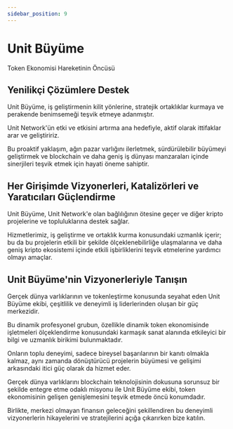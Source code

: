 ```yaml
---
sidebar_position: 9
---
```


# Unit Büyüme

Token Ekonomisi Hareketinin Öncüsü

## Yenilikçi Çözümlere Destek

Unit Büyüme, iş geliştirmenin kilit yönlerine, stratejik ortaklıklar kurmaya ve perakende benimsemeği teşvik etmeye adanmıştır.

Unit Network'ün etki ve etkisini artırma ana hedefiyle, aktif olarak ittifaklar arar ve geliştiririz.

Bu proaktif yaklaşım, ağın pazar varlığını ilerletmek, sürdürülebilir büyümeyi geliştirmek ve blockchain ve daha geniş iş dünyası manzaraları içinde sinerjileri teşvik etmek için hayati öneme sahiptir.

## Her Girişimde Vizyonerleri, Katalizörleri ve Yaratıcıları Güçlendirme

Unit Büyüme, Unit Network'e olan bağlılığının ötesine geçer ve diğer kripto projelerine ve topluluklarına destek sağlar.

Hizmetlerimiz, iş geliştirme ve ortaklık kurma konusundaki uzmanlık içerir; bu da bu projelerin etkili bir şekilde ölçeklenebilirliğe ulaşmalarına ve daha geniş kripto ekosistemi içinde etkili işbirliklerini teşvik etmelerine yardımcı olmayı amaçlar.

## Unit Büyüme'nin Vizyonerleriyle Tanışın

Gerçek dünya varlıklarının ve tokenleştirme konusunda seyahat eden Unit Büyüme ekibi, çeşitlilik ve deneyimli iş liderlerinden oluşan bir güç merkezidir.

Bu dinamik profesyonel grubun, özellikle dinamik token ekonomisinde işletmeleri ölçeklendirme konusundaki karmaşık sanat alanında etkileyici bir bilgi ve uzmanlık birikimi bulunmaktadır.

Onların toplu deneyimi, sadece bireysel başarılarının bir kanıtı olmakla kalmaz, aynı zamanda dönüştürücü projelerin büyümesi ve gelişimi arkasındaki itici güç olarak da hizmet eder.

Gerçek dünya varlıklarını blockchain teknolojisinin dokusuna sorunsuz bir şekilde entegre etme odaklı misyonu ile Unit Büyüme ekibi, token ekonomisinin gelişen genişlemesini teşvik etmede öncü konumdadır.

Birlikte, merkezi olmayan finansın geleceğini şekillendiren bu deneyimli vizyonerlerin hikayelerini ve stratejilerini açığa çıkarırken bize katılın.
